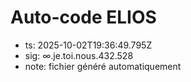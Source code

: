# Auto-code ELIOS
- ts: 2025-10-02T19:36:49.795Z
- sig: ∞.je.toi.nous.432.528
- note: fichier généré automatiquement